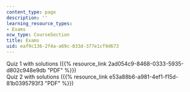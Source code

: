 ```yaml
---
content_type: page
description: ''
learning_resource_types:
- Exams
ocw_type: CourseSection
title: Exams
uid: eaf9c136-2f4a-a69c-833d-377e1cf9d673
---
```


Quiz 1 with solutions ({{% resource_link 2ad054c9-8468-0333-5935-d802c948e9db "PDF" %}})  
Quiz 2 with solutions ({{% resource_link e53a88b6-a981-4ef1-f15d-81b0395793f3 "PDF" %}})